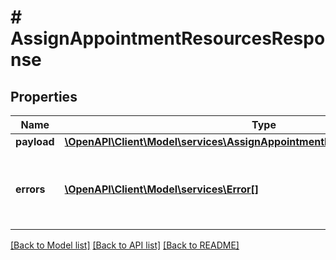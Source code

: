 # # AssignAppointmentResourcesResponse

## Properties

Name | Type | Description | Notes
------------ | ------------- | ------------- | -------------
**payload** | [**\OpenAPI\Client\Model\services\AssignAppointmentResourcesResponsePayload**](AssignAppointmentResourcesResponsePayload.md) |  | [optional]
**errors** | [**\OpenAPI\Client\Model\services\Error[]**](Error.md) | A list of error responses returned when a request is unsuccessful. | [optional]

[[Back to Model list]](../../README.md#models) [[Back to API list]](../../README.md#endpoints) [[Back to README]](../../README.md)
